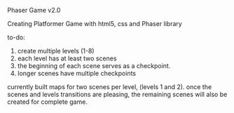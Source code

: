 Phaser Game v2.0

Creating Platformer Game with html5, css and Phaser library

to-do:
1. create multiple levels (1-8)
2. each level has at least two scenes
3. the beginning of each scene serves as a checkpoint.
4. longer scenes have multiple checkpoints

currently built maps for two scenes per level, (levels 1 and 2).
once the scenes and levels transitions are pleasing, the remaining scenes will also be created for complete game.

